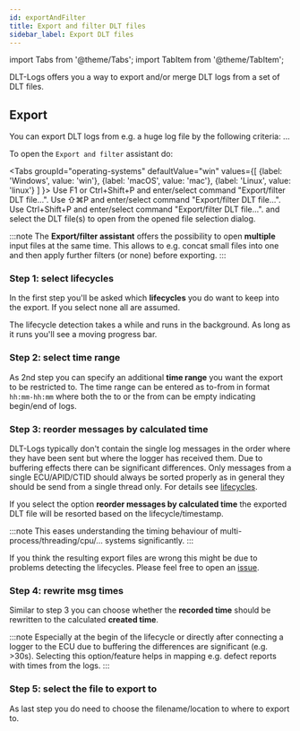 ```yaml
---
id: exportAndFilter
title: Export and filter DLT files
sidebar_label: Export DLT files
---
```

import Tabs from '@theme/Tabs';
import TabItem from '@theme/TabItem';

DLT-Logs offers you a way to export and/or merge DLT logs from a set of DLT files.


## Export

You can export DLT logs from e.g. a huge log file by the following criteria:
...

To open the `Export and filter` assistant do:

<Tabs
    groupId="operating-systems"
    defaultValue="win"
    values={[
        {label: 'Windows', value: 'win'},
        {label: 'macOS', value: 'mac'},
        {label: 'Linux', value: 'linux'}
    ]
}>
<TabItem value="win">Use F1 or Ctrl+Shift+P and enter/select command "Export/filter DLT file...".</TabItem>
<TabItem value="mac">Use &#8679;&#8984;P and enter/select command "Export/filter DLT file...".</TabItem>
<TabItem value="linux">Use Ctrl+Shift+P and enter/select command "Export/filter DLT file...".</TabItem>
</Tabs>
and select the DLT file(s) to open from the opened file selection dialog.

:::note
The **Export/filter assistant** offers the possibility to open **multiple** input files at the same time. This allows to e.g. concat small files into one and then apply further filters (or none) before exporting.
:::

### Step 1: select lifecycles

In the first step you'll be asked which **lifecycles** you do want to keep into the export. If you select none all are assumed.

The lifecycle detection takes a while and runs in the background. As long as it runs you'll see a moving progress bar.

### Step 2: select time range

As 2nd step you can specify an additional **time range** you want the export to be restricted to. The time range can be entered as to-from in format `hh:mm-hh:mm` where both the to or the from can be empty indicating begin/end of logs.

### Step 3: reorder messages by calculated time

DLT-Logs typically don't contain the single log messages in the order where they have been sent but where the logger has received them. Due to buffering effects there can be significant differences.
Only messages from a single ECU/APID/CTID should always be sorted properly as in general they should be send from a single thread only.
For details see [lifecycles](lifecycleDetection).

If you select the option **reorder messages by calculated time** the exported DLT file will be resorted based on the lifecycle/timestamp.

:::note
This eases understanding the timing behaviour of multi-process/threading/cpu/... systems significantly.
:::

If you think the resulting export files are wrong this might be due to problems detecting the lifecycles. Please feel free to open an [issue](https://github.com/mbehr1/dlt-logs/issues/new/choose).

### Step 4: rewrite msg times

Similar to step 3 you can choose whether the **recorded time** should be rewritten to the calculated **created time**.

:::note
Especially at the begin of the lifecycle or directly after connecting a logger to the ECU due to buffering the differences are significant (e.g. >30s). Selecting this option/feature helps in mapping e.g. defect reports with times from the logs.
:::

### Step 5: select the file to export to

As last step you do need to choose the filename/location to where to export to.
